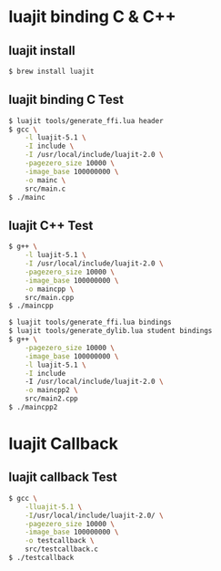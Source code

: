 luajit binding C & C++
===

## luajit install

```bash
$ brew install luajit
```

## luajit binding C Test

```bash
$ luajit tools/generate_ffi.lua header
$ gcc \
    -l luajit-5.1 \
    -I include \
    -I /usr/local/include/luajit-2.0 \
    -pagezero_size 10000 \
    -image_base 100000000 \
    -o mainc \
    src/main.c
$ ./mainc
```

## luajit C++ Test

```bash
$ g++ \
    -l luajit-5.1 \
    -I /usr/local/include/luajit-2.0 \
    -pagezero_size 10000 \
    -image_base 100000000 \
    -o maincpp \
    src/main.cpp
$ ./maincpp
```

```bash
$ luajit tools/generate_ffi.lua bindings
$ luajit tools/generate_dylib.lua student bindings
$ g++ \
    -pagezero_size 10000 \
    -image_base 100000000 \
    -l luajit-5.1 \
    -I include
    -I /usr/local/include/luajit-2.0 \
    -o maincpp2 \
    src/main2.cpp
$ ./maincpp2
```

# luajit Callback

## luajit callback Test

```bash
$ gcc \
    -lluajit-5.1 \
    -I/usr/local/include/luajit-2.0/ \
    -pagezero_size 10000 \
    -image_base 100000000 \
    -o testcallback \
    src/testcallback.c 
$ ./testcallback
```
